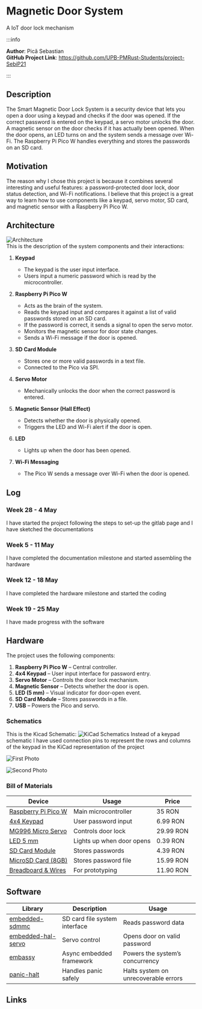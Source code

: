 # Magnetic Door System
A IoT door lock mechanism

:::info 

**Author**: Pică Sebastian \
**GitHub Project Link**: https://github.com/UPB-PMRust-Students/project-SebiP21

:::

## Description

The Smart Magnetic Door Lock System is a security device that lets you open a door using a keypad and checks if the door was opened. If the correct password is entered on the keypad, a servo motor unlocks the door. A magnetic sensor on the door checks if it has actually been opened. When the door opens, an LED turns on and the system sends a message over Wi-Fi. The Raspberry Pi Pico W handles everything and stores the passwords on an SD card.

## Motivation

The reason why I chose this project is because it combines several interesting and useful features: a password-protected door lock, door status detection, and Wi-Fi notifications. I believe that this project is a great way to learn how to use components like a keypad, servo motor, SD card, and magnetic sensor with a Raspberry Pi Pico W. 

## Architecture 

![Architecture](Architecture.webp)  
This is the description of the system components and their interactions:

1) **Keypad**  
   - The keypad is the user input interface.  
   - Users input a numeric password which is read by the microcontroller.  

2) **Raspberry Pi Pico W**  
   - Acts as the brain of the system.  
   - Reads the keypad input and compares it against a list of valid passwords stored on an SD card.  
   - If the password is correct, it sends a signal to open the servo motor.  
   - Monitors the magnetic sensor for door state changes.  
   - Sends a Wi-Fi message if the door is opened.  

3) **SD Card Module**  
   - Stores one or more valid passwords in a text file.  
   - Connected to the Pico via SPI.  

4) **Servo Motor**  
   - Mechanically unlocks the door when the correct password is entered.  

5) **Magnetic Sensor (Hall Effect)**  
   - Detects whether the door is physically opened.  
   - Triggers the LED and Wi-Fi alert if the door is open.  

6) **LED**  
   - Lights up when the door has been opened.  

7) **Wi-Fi Messaging**  
   - The Pico W sends a message over Wi-Fi when the door is opened.  
   
## Log

<!-- write your progress here every week -->

### Week 28 - 4 May
I have started the project following the steps to set-up the gitlab page and I have sketched the documentations
### Week 5 - 11 May
I have completed the documentation milestone and started assembling the hardware
### Week 12 - 18 May
I have completed the hardware milestone and started the coding
### Week 19 - 25 May
I have made progress with the software
## Hardware

The project uses the following components:

1) **Raspberry Pi Pico W** – Central controller.  
2) **4x4 Keypad** – User input interface for password entry.  
3) **Servo Motor** – Controls the door lock mechanism.  
4) **Magnetic Sensor** – Detects whether the door is open.  
5) **LED (5 mm)** – Visual indicator for door-open event.  
6) **SD Card Module** – Stores passwords in a file.  
7) **USB** – Powers the Pico and servo.

### Schematics

This is the Kicad Schematic:
![KiCad Schematics](Schematic.svg)
Instead of a keypad schematic I have used connection pins to represent the rows and columns of the keypad in the KiCad representation of the project

![First Photo](Project1.webp)

![Second Photo](Project2.webp)

### Bill of Materials

<!-- Fill out this table with all the hardware components that you might need.

The format is 
```
| [Device](link://to/device) | This is used ... | [price](link://to/store) |

```

-->

| Device | Usage | Price |
|--------|--------|-------|
| [Raspberry Pi Pico W](https://www.raspberrypi.com/documentation/microcontrollers/raspberry-pi-pico.html) | Main microcontroller | 35 RON |
| [4x4 Keypad](https://www.optimusdigital.ro/en/touch-sensors/470-4x4-matrix-keyboard-with-female-pin-connector.html?search_query=4x4&results=23) | User password input | 6.99 RON |
| [MG996 Micro Servo](https://www.optimusdigital.ro/en/servomotors/1520-mg996-digital-metal-servomotor-90.html?search_query=servo&results=246) | Controls door lock | 29.99 RON |
| [LED 5 mm](https://www.optimusdigital.ro/ro/optoelectronice-led-uri/37-led-galben.html) | Lights up when door opens | 0.39 RON |
| [SD Card Module](https://www.optimusdigital.ro/en/memories/1516-microsd-card-slot-module.html?search_query=microsd&results=91) | Stores passwords | 4.39 RON |
| [MicroSD Card (8GB)](https://www.emag.ro/card-de-memorie-maxell-micro-sdhc-4gb-class-10-ml-sdmicro-4gb-class10/pd/DVYNWQBBM/?X-Search-Id=2da410e7dca62a83da61&X-Product-Id=45134535&X-Search-Page=1&X-Search-Position=0&X-Section=search&X-MB=0&X-Search-Action=view) | Stores password file | 15.99 RON |
| [Breadboard & Wires](https://www.optimusdigital.ro/en/breadboards/13244-breadboard-175-x-67-x-9-mm.html?search_query=breadboard&results=362) | For prototyping | 11.90 RON |


## Software

| Library | Description | Usage |
|---------|-------------|-------|
| [embedded-sdmmc](https://docs.rs/embedded-sdmmc/latest/embedded_sdmmc/) | SD card file system interface | Reads password data |
| [embedded-hal-servo](https://crates.io/crates/servo-pca9685) | Servo control | Opens door on valid password |
| [embassy](https://embassy.dev/) | Async embedded framework | Powers the system’s concurrency |
| [panic-halt](https://github.com/korken89/panic-halt) | Handles panic safely | Halts system on unrecoverable errors |

## Links

<!-- Add a few links that inspired you and that you think you will use for your project -->

<!-- 1. [link](https://example.com)
2. [link](https://example3.com)
... -->
